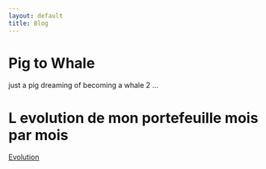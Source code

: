 ```yaml
---
layout: default
title: Blog
---
```

# Pig to Whale

just a pig dreaming of becoming a whale 2 ...

# L evolution de mon portefeuille mois par mois

[Evolution](MonthlyUpdate.md)